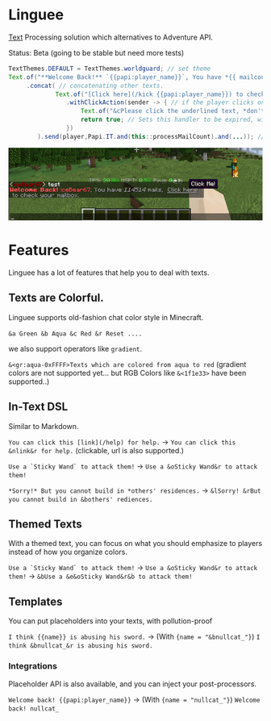 # Linguee

[Text](./api/src/main/java/io/ib67/bukkit/chat/Text.java) Processing solution which alternatives to Adventure API.

Status: Beta (going to be stable but need more tests)

```java
TextThemes.DEFAULT = TextThemes.worldguard; // set theme
Text.of("**Welcome Back!** `{{papi:player_name}}`, You have *{{ mailcount }}* mails, ") // papi and your custom placeholders...
     .concat( // concatenating other texts.
             Text.of("[Click here](/kick {{papi:player_name}}) to check your mailbox.") // markdown-like syntax is supported, like [display](URL/Command) and *italic*
                .withClickAction(sender -> { // if the player clicks on the texts out of the "Click here"
                    Text.of("&cPlease click the underlined text, *don't click me!*").send(sender);
                    return true; // Sets this handler to be expired, will no longer be called
                })
        ).send(player,Papi.IT.and(this::processMailCount).and(...)); // send to player with placeholder settings.
```
![Image of the code](./dist/2022-07-09_19-53.png)

# Features

Linguee has a lot of features that help you to deal with texts.

## Texts are Colorful.

Linguee supports old-fashion chat color style in Minecraft.

`&a Green &b Aqua &c Red &r Reset ....`

we also support operators like `gradient`.

`&<gr:aqua-0xFFFF>Texts which are colored from aqua to red` (gradient colors are not supported yet... but RGB Colors like `&<1f1e33>` have been supported..)

## In-Text DSL

Similar to Markdown.

`You can click this [link](/help) for help.` -> `You can click this &nlink&r for help.` (clickable, url is also
supported.)

``Use a `Sticky Wand` to attack them!`` -> `Use a &oSticky Wand&r to attack them!`

`*Sorry!* But you cannot build in *others' residences.` -> `&lSorry! &rBut you cannot build in &bothers' rediences.`

## Themed Texts

With a themed text, you can focus on what you should emphasize to players instead of how you organize colors.

``Use a `Sticky Wand` to attack them!`` -> `Use a &oSticky Wand&r to attack them!`
-> `&bUse a &e&oSticky Wand&r&b to attack them!`

## Templates

You can put placeholders into your texts, with pollution-proof

`I think {{name}} is abusing his sword.` -> (With `{name = "&bnullcat_"}`) `I think &bnullcat_&r is abusing his sword.`

### Integrations

Placeholder API is also available, and you can inject your post-processors.

`Welcome back! {{papi:player_name}}` -> (With `{name = "nullcat_"}`) `Welcome back! nullcat_`
